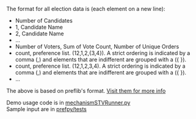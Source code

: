 The format for all election data is (each element on a new line):
* Number of Candidates
* 1, Candidate Name
* 2, Candidate Name
* ...
* Number of Voters, Sum of Vote Count, Number of Unique Orders
* count, preference list. (12,1,2,{3,4}). A strict ordering is indicated by a comma (,) and elements that are indifferent are grouped with a ({ }).
* count, preference list. (12,1,2,3,4). A strict ordering is indicated by a comma (,) and elements that are indifferent are grouped with a ({ }).
* ...

The above is based on preflib's format. [Visit them for more info](http://www.preflib.org/data/format.php#election-data)  

Demo usage code is in [mechanismSTVRunner.py](./prefpy/mechanismSTVRunner.py)  
Sample input are in [prefpy/tests](./tests)  
